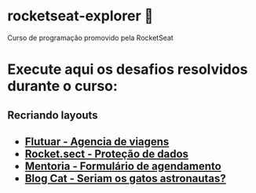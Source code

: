 # rocketseat-explorer 🚀
Curso de programação promovido pela RocketSeat

<h1>Execute aqui os desafios resolvidos durante o curso:</h1>

<h2>Recriando layouts<h2>
<nav>
  <ul>
    <li><a href="https://leandrobarreto23.github.io/rocketseat-explorer/desafios/recriando-layout-01/index.html" target="_blank">Flutuar - Agencia de viagens</a></li>
    <li><a href="https://leandrobarreto23.github.io/rocketseat-explorer/desafios/recriando-layout-02/index.html" target="_blank">Rocket.sect - Proteção de dados</a></li>
    <li><a href="https://leandrobarreto23.github.io/rocketseat-explorer/desafios/recriando-layout-03/index.html" target="_blank">Mentoria - Formulário de agendamento</a></li>
    <li><a href="https://leandrobarreto23.github.io/rocketseat-explorer/desafios/recriando-layout-04/index.html" target="_blank">Blog Cat - Seriam os gatos astronautas?</a></li>
  </ul>
</nav>
